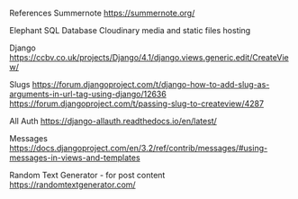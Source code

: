


References
Summernote
https://summernote.org/

Elephant SQL Database
Cloudinary media and static files hosting




Django
https://ccbv.co.uk/projects/Django/4.1/django.views.generic.edit/CreateView/

Slugs
https://forum.djangoproject.com/t/django-how-to-add-slug-as-arguments-in-url-tag-using-django/12636
https://forum.djangoproject.com/t/passing-slug-to-createview/4287

All Auth
https://django-allauth.readthedocs.io/en/latest/

Messages
https://docs.djangoproject.com/en/3.2/ref/contrib/messages/#using-messages-in-views-and-templates







Random Text Generator - for post content
https://randomtextgenerator.com/